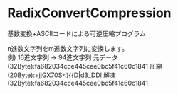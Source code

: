 # RadixConvertCompression
基数変換+ASCIIコードによる可逆圧縮プログラム  

n進数文字列をm進数文字列に変換します。  
例) 16進文字列 -> 94進文字列
元データ(32Byte):fa682034cce445cee0bc5f41c60c1841
圧縮　　(20Byte):+jjGX70S<){{D|d3_DDl
解凍　　(32Byte):fa682034cce445cee0bc5f41c60c1841

